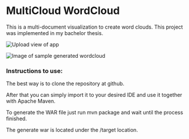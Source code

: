 # MultiCloud WordCloud
This is a multi-document visualization to create word clouds.
This project was implemented in my bachelor thesis.

![Upload view of app](https://github.com/BlackDark/bachelor_wordcloud/blob/master/text/graphics/uploadBereich.png?raw=true)

![Image of sample generated wordcloud](https://github.com/BlackDark/bachelor_wordcloud/blob/master/text/graphics/multicloud_harry_default.png?raw=true)

### Instructions to use:

The best way is to clone the repository at github.

After that you can simply import it to your desired IDE and use it together with Apache Maven.

To generate the WAR file just run mvn package and wait until the process finished.

The generate war is located under the /target location.
